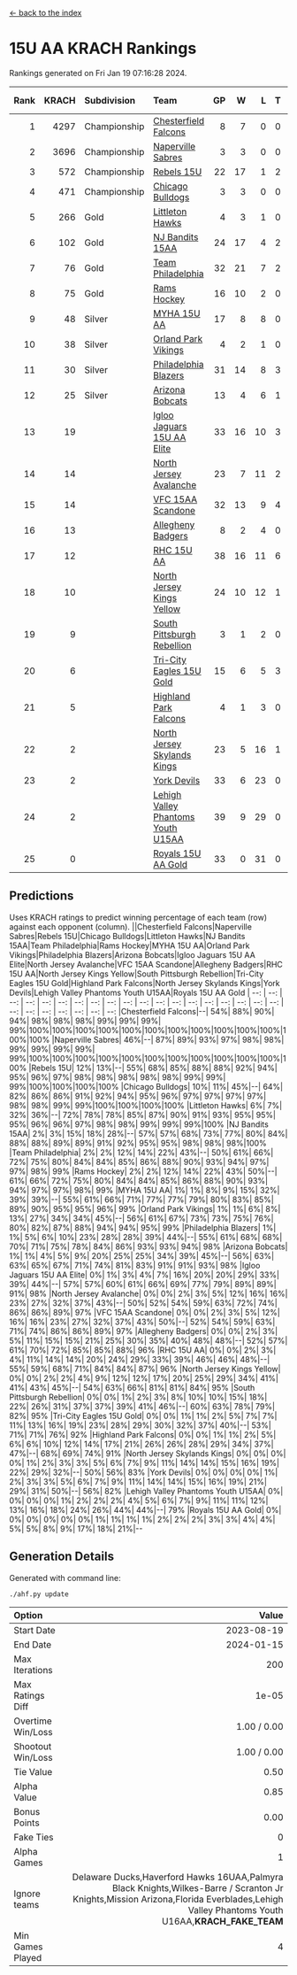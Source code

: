 [<- back to the index](readme.md)
# 15U AA KRACH Rankings
Rankings generated on Fri Jan 19 07:16:28 2024.

Rank|KRACH|Subdivision|Team|GP|W|L|T|OTW|OTL|SoS|Exp Wins|Win Diff
---:|---:|:---|:---|---:|---:|---:|---:|---:|---:|---:|---:|---:
1|4297|Championship|[Chesterfield Falcons](https://gamesheetstats.com/seasons/3659/teams/143334/schedule)|8|7|0|0|1|0|85|8.8|-0.0
2|3696|Championship|[Naperville Sabres](https://gamesheetstats.com/seasons/3659/teams/143335/schedule)|3|3|0|0|0|0|159|3.8|-0.0
3|572|Championship|[Rebels 15U](https://gamesheetstats.com/seasons/3659/teams/140654/schedule)|22|17|1|2|1|1|390|19.8|-0.0
4|471|Championship|[Chicago Bulldogs](https://gamesheetstats.com/seasons/3659/teams/198225/schedule)|3|3|0|0|0|0|19|3.9|0.0
5|266|Gold|[Littleton Hawks](https://gamesheetstats.com/seasons/3659/teams/177078/schedule)|4|3|1|0|0|0|145|3.8|-0.0
6|102|Gold|[NJ Bandits 15AA](https://gamesheetstats.com/seasons/3659/teams/140648/schedule)|24|17|4|2|0|1|90|18.9|0.0
7|76|Gold|[Team Philadelphia](https://gamesheetstats.com/seasons/3659/teams/140657/schedule)|32|21|7|2|2|0|79|24.9|0.0
8|75|Gold|[Rams Hockey](https://gamesheetstats.com/seasons/3659/teams/140653/schedule)|16|10|2|0|2|2|276|12.9|0.0
9|48|Silver|[MYHA 15U AA](https://gamesheetstats.com/seasons/3659/teams/140647/schedule)|17|8|8|0|1|0|534|9.9|0.0
10|38|Silver|[Orland Park Vikings](https://gamesheetstats.com/seasons/3659/teams/198224/schedule)|4|2|1|0|1|0|16|3.9|0.0
11|30|Silver|[Philadelphia Blazers](https://gamesheetstats.com/seasons/3659/teams/140652/schedule)|31|14|8|3|5|1|24|21.4|0.0
12|25|Silver|[Arizona Bobcats](https://gamesheetstats.com/seasons/3659/teams/143338/schedule)|13|4|6|1|0|2|426|5.4|0.0
13|19||[Igloo Jaguars 15U AA Elite](https://gamesheetstats.com/seasons/3659/teams/140645/schedule)|33|16|10|3|2|2|23|20.4|0.0
14|14||[North Jersey Avalanche](https://gamesheetstats.com/seasons/3659/teams/140649/schedule)|23|7|11|2|2|1|209|10.9|0.0
15|14||[VFC 15AA Scandone](https://gamesheetstats.com/seasons/3659/teams/140659/schedule)|32|13|9|4|2|4|169|17.9|0.0
16|13||[Allegheny Badgers](https://gamesheetstats.com/seasons/3659/teams/143336/schedule)|8|2|4|0|1|1|552|3.9|0.0
17|12||[RHC 15U AA](https://gamesheetstats.com/seasons/3659/teams/140655/schedule)|38|16|11|6|0|5|55|19.9|0.0
18|10||[North Jersey Kings Yellow](https://gamesheetstats.com/seasons/3659/teams/140650/schedule)|24|10|12|1|1|0|46|12.4|0.0
19|9||[South Pittsburgh Rebellion](https://gamesheetstats.com/seasons/3659/teams/144442/schedule)|3|1|2|0|0|0|152|1.9|0.0
20|6||[Tri-City Eagles 15U Gold](https://gamesheetstats.com/seasons/3659/teams/140658/schedule)|15|6|5|3|0|1|16|8.4|0.0
21|5||[Highland Park Falcons](https://gamesheetstats.com/seasons/3659/teams/198223/schedule)|4|1|3|0|0|0|24|1.9|0.0
22|2||[North Jersey Skylands Kings](https://gamesheetstats.com/seasons/3659/teams/140651/schedule)|23|5|16|1|0|1|89|6.4|0.0
23|2||[York Devils](https://gamesheetstats.com/seasons/3659/teams/140660/schedule)|33|6|23|0|2|2|39|8.9|0.0
24|2||[Lehigh Valley Phantoms Youth U15AA](https://gamesheetstats.com/seasons/3659/teams/140646/schedule)|39|9|29|0|0|1|137|9.9|0.0
25|0||[Royals 15U AA Gold](https://gamesheetstats.com/seasons/3659/teams/140656/schedule)|33|0|31|0|2|0|22|2.9|0.0

## Predictions
Uses KRACH ratings to predict winning percentage of each team (row) against each opponent (column).
||Chesterfield Falcons|Naperville Sabres|Rebels 15U|Chicago Bulldogs|Littleton Hawks|NJ Bandits 15AA|Team Philadelphia|Rams Hockey|MYHA 15U AA|Orland Park Vikings|Philadelphia Blazers|Arizona Bobcats|Igloo Jaguars 15U AA Elite|North Jersey Avalanche|VFC 15AA Scandone|Allegheny Badgers|RHC 15U AA|North Jersey Kings Yellow|South Pittsburgh Rebellion|Tri-City Eagles 15U Gold|Highland Park Falcons|North Jersey Skylands Kings|York Devils|Lehigh Valley Phantoms Youth U15AA|Royals 15U AA Gold
| --: | --: | --: | --: | --: | --: | --: | --: | --: | --: | --: | --: | --: | --: | --: | --: | --: | --: | --: | --: | --: | --: | --: | --: | --: | --: 
|Chesterfield Falcons|--| 54%| 88%| 90%| 94%| 98%| 98%| 98%| 99%| 99%| 99%| 99%|100%|100%|100%|100%|100%|100%|100%|100%|100%|100%|100%|100%|100%
|Naperville Sabres| 46%|--| 87%| 89%| 93%| 97%| 98%| 98%| 99%| 99%| 99%| 99%| 99%|100%|100%|100%|100%|100%|100%|100%|100%|100%|100%|100%|100%
|Rebels 15U| 12%| 13%|--| 55%| 68%| 85%| 88%| 88%| 92%| 94%| 95%| 96%| 97%| 98%| 98%| 98%| 98%| 98%| 99%| 99%| 99%|100%|100%|100%|100%
|Chicago Bulldogs| 10%| 11%| 45%|--| 64%| 82%| 86%| 86%| 91%| 92%| 94%| 95%| 96%| 97%| 97%| 97%| 97%| 98%| 98%| 99%| 99%|100%|100%|100%|100%
|Littleton Hawks|  6%|  7%| 32%| 36%|--| 72%| 78%| 78%| 85%| 87%| 90%| 91%| 93%| 95%| 95%| 95%| 96%| 96%| 97%| 98%| 98%| 99%| 99%| 99%|100%
|NJ Bandits 15AA|  2%|  3%| 15%| 18%| 28%|--| 57%| 57%| 68%| 73%| 77%| 80%| 84%| 88%| 88%| 89%| 89%| 91%| 92%| 95%| 95%| 98%| 98%| 98%|100%
|Team Philadelphia|  2%|  2%| 12%| 14%| 22%| 43%|--| 50%| 61%| 66%| 72%| 75%| 80%| 84%| 84%| 85%| 86%| 88%| 90%| 93%| 94%| 97%| 97%| 98%| 99%
|Rams Hockey|  2%|  2%| 12%| 14%| 22%| 43%| 50%|--| 61%| 66%| 72%| 75%| 80%| 84%| 84%| 85%| 86%| 88%| 90%| 93%| 94%| 97%| 97%| 98%| 99%
|MYHA 15U AA|  1%|  1%|  8%|  9%| 15%| 32%| 39%| 39%|--| 55%| 61%| 66%| 71%| 77%| 77%| 79%| 80%| 83%| 85%| 89%| 90%| 95%| 95%| 96%| 99%
|Orland Park Vikings|  1%|  1%|  6%|  8%| 13%| 27%| 34%| 34%| 45%|--| 56%| 61%| 67%| 73%| 73%| 75%| 76%| 80%| 82%| 87%| 88%| 94%| 94%| 95%| 99%
|Philadelphia Blazers|  1%|  1%|  5%|  6%| 10%| 23%| 28%| 28%| 39%| 44%|--| 55%| 61%| 68%| 68%| 70%| 71%| 75%| 78%| 84%| 86%| 93%| 93%| 94%| 98%
|Arizona Bobcats|  1%|  1%|  4%|  5%|  9%| 20%| 25%| 25%| 34%| 39%| 45%|--| 56%| 63%| 63%| 65%| 67%| 71%| 74%| 81%| 83%| 91%| 91%| 93%| 98%
|Igloo Jaguars 15U AA Elite|  0%|  1%|  3%|  4%|  7%| 16%| 20%| 20%| 29%| 33%| 39%| 44%|--| 57%| 57%| 60%| 61%| 66%| 69%| 77%| 79%| 89%| 89%| 91%| 98%
|North Jersey Avalanche|  0%|  0%|  2%|  3%|  5%| 12%| 16%| 16%| 23%| 27%| 32%| 37%| 43%|--| 50%| 52%| 54%| 59%| 63%| 72%| 74%| 86%| 86%| 89%| 97%
|VFC 15AA Scandone|  0%|  0%|  2%|  3%|  5%| 12%| 16%| 16%| 23%| 27%| 32%| 37%| 43%| 50%|--| 52%| 54%| 59%| 63%| 71%| 74%| 86%| 86%| 89%| 97%
|Allegheny Badgers|  0%|  0%|  2%|  3%|  5%| 11%| 15%| 15%| 21%| 25%| 30%| 35%| 40%| 48%| 48%|--| 52%| 57%| 61%| 70%| 72%| 85%| 85%| 88%| 96%
|RHC 15U AA|  0%|  0%|  2%|  3%|  4%| 11%| 14%| 14%| 20%| 24%| 29%| 33%| 39%| 46%| 46%| 48%|--| 55%| 59%| 68%| 71%| 84%| 84%| 87%| 96%
|North Jersey Kings Yellow|  0%|  0%|  2%|  2%|  4%|  9%| 12%| 12%| 17%| 20%| 25%| 29%| 34%| 41%| 41%| 43%| 45%|--| 54%| 63%| 66%| 81%| 81%| 84%| 95%
|South Pittsburgh Rebellion|  0%|  0%|  1%|  2%|  3%|  8%| 10%| 10%| 15%| 18%| 22%| 26%| 31%| 37%| 37%| 39%| 41%| 46%|--| 60%| 63%| 78%| 79%| 82%| 95%
|Tri-City Eagles 15U Gold|  0%|  0%|  1%|  1%|  2%|  5%|  7%|  7%| 11%| 13%| 16%| 19%| 23%| 28%| 29%| 30%| 32%| 37%| 40%|--| 53%| 71%| 71%| 76%| 92%
|Highland Park Falcons|  0%|  0%|  1%|  1%|  2%|  5%|  6%|  6%| 10%| 12%| 14%| 17%| 21%| 26%| 26%| 28%| 29%| 34%| 37%| 47%|--| 68%| 69%| 74%| 91%
|North Jersey Skylands Kings|  0%|  0%|  0%|  0%|  1%|  2%|  3%|  3%|  5%|  6%|  7%|  9%| 11%| 14%| 14%| 15%| 16%| 19%| 22%| 29%| 32%|--| 50%| 56%| 83%
|York Devils|  0%|  0%|  0%|  0%|  1%|  2%|  3%|  3%|  5%|  6%|  7%|  9%| 11%| 14%| 14%| 15%| 16%| 19%| 21%| 29%| 31%| 50%|--| 56%| 82%
|Lehigh Valley Phantoms Youth U15AA|  0%|  0%|  0%|  0%|  1%|  2%|  2%|  2%|  4%|  5%|  6%|  7%|  9%| 11%| 11%| 12%| 13%| 16%| 18%| 24%| 26%| 44%| 44%|--| 79%
|Royals 15U AA Gold|  0%|  0%|  0%|  0%|  0%|  0%|  1%|  1%|  1%|  1%|  2%|  2%|  2%|  3%|  3%|  4%|  4%|  5%|  5%|  8%|  9%| 17%| 18%| 21%|--

## Generation Details

Generated with command line:
```
./ahf.py update
```

| Option | Value |
| :----- | ----: |
| Start Date | 2023-08-19 |
| End Date | 2024-01-15 |
| Max Iterations | 200 |
| Max Ratings Diff | 1e-05 |
| Overtime Win/Loss | 1.00 / 0.00 |
| Shootout Win/Loss | 1.00 / 0.00 |
| Tie Value | 0.50 |
| Alpha Value | 0.85 |
| Bonus Points | 0.00 |
| Fake Ties | 0 |
| Alpha Games | 1 |
| Ignore teams | Delaware Ducks,Haverford Hawks 16UAA,Palmyra Black Knights,Wilkes-Barre / Scranton Jr Knights,Mission Arizona,Florida Everblades,Lehigh Valley Phantoms Youth U16AA,__KRACH_FAKE_TEAM__ |
| Min Games Played | 4 |

